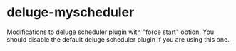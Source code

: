# deluge-myscheduler
Modifications to deluge scheduler plugin with "force start" option.
You should disable the default deluge scheduler plugin if you are using this one.
